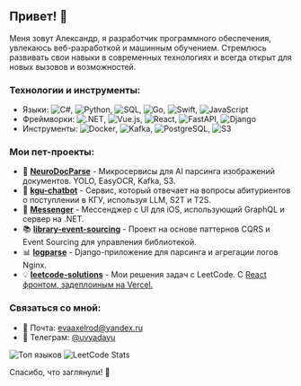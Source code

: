 ## Привет! 👋

Меня зовут Александр, я разработчик программного обеспечения, увлекаюсь веб-разработкой и машинным обучением. Стремлюсь развивать свои навыки в современных технологиях и всегда открыт для новых вызовов и возможностей.

### Технологии и инструменты:
- Языки: ![C#](https://img.shields.io/badge/C%23-239120?style=flat&logo=c-sharp&logoColor=white), ![Python](https://img.shields.io/badge/Python-3776AB?style=flat&logo=python&logoColor=white), ![SQL](https://img.shields.io/badge/SQL-336791?style=flat&logo=postgresql&logoColor=white), ![Go](https://img.shields.io/badge/Go-00ADD8?style=flat&logo=go&logoColor=white), ![Swift](https://img.shields.io/badge/Swift-FA7343?style=flat&logo=swift&logoColor=white), ![JavaScript](https://img.shields.io/badge/JavaScript-F7DF1E?style=flat&logo=javascript&logoColor=white)
- Фреймворки: ![.NET](https://img.shields.io/badge/.NET-512BD4?style=flat&logo=dotnet&logoColor=white), ![Vue.js](https://img.shields.io/badge/Vue.js-4FC08D?style=flat&logo=vue-dot-js&logoColor=white), ![React](https://img.shields.io/badge/React-61DAFB?style=flat&logo=react&logoColor=white), ![FastAPI](https://img.shields.io/badge/FastAPI-009688?style=flat&logo=fastapi&logoColor=white), ![Django](https://img.shields.io/badge/Django-092E20?style=flat&logo=django&logoColor=white)
- Инструменты: ![Docker](https://img.shields.io/badge/Docker-2496ED?style=flat&logo=docker&logoColor=white), ![Kafka](https://img.shields.io/badge/Kafka-231F20?style=flat&logo=apache-kafka&logoColor=white), ![PostgreSQL](https://img.shields.io/badge/PostgreSQL-336791?style=flat&logo=postgresql&logoColor=white), ![S3](https://img.shields.io/badge/S3-569A31?style=flat&logo=amazon-s3&logoColor=white)

### Мои пет-проекты:
- 📝 **[NeuroDocParse](https://github.com/avgalaida/NeuroDocParse)** - Микросервисы для AI парсинга изображений документов. YOLO, EasyOCR, Kafka, S3.
- 🤖 **[kgu-chatbot](https://github.com/avgalaida/kgu-chatbot)** - Сервис, который отвечает на вопросы абитуриентов о поступлении в КГУ, используя LLM, S2T и T2S.
- 💬 **[Messenger](https://github.com/avgalaida/Messenger)** - Мессенджер с UI для iOS, использующий GraphQL и сервер на .NET.
- 📚 **[library-event-sourcing](https://github.com/avgalaida/library-event-sourcing)** - Проект на основе паттернов CQRS и Event Sourcing для управления библиотекой.
- 📊 **[logparse](https://github.com/avgalaida/logparse)** - Django-приложение для парсинга и агрегации логов Nginx.
- 💡 **[leetcode-solutions](https://github.com/avgalaida/leetcode-solutions)** - Мои решения задач с LeetCode. С  [React фронтом, задеплоиным на Vercel.](https://leetcode-solutions-six.vercel.app/)

### Связаться со мной:
- 📧 Почта: evaaxelrod@yandex.ru
- 💬 Телеграм: [@uvyadayu](https://t.me/uvyadayu)

![Топ языков](https://github-readme-stats.vercel.app/api/top-langs/?username=avgalaida&layout=compact&theme=vue)
![LeetCode Stats](https://leetcard.jacoblin.cool/uvyadayu?theme=wtf&font=Mitr)

Спасибо, что заглянули! 🤝  
